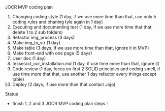 JOCR MVP coding plan
1. Changing coding style (1 day, if we use more time than that, use only 5 coding rules and chaning tyle again in 1 day)
2. Executing and documenting test (1 day, if we use more time that that, delete 1 to 2 sub folders)
3. Refactor img_process (3 days)
4. Make img_to_str (1 day)
5. Make table (3 days, if we use more time than that, ignore it in MVP)
6. Make front-end with one page (5 days)
7. User doc (1 day)
8. tesseract_ocr_installation.md (1 day, if use time more than that, ignore it)
9. Code review (1 day, focus on first 2 SOLID principles and coding smell, if use time more that that, use another 1 day refactor every things except table)
10. Deploy (2 days, if use more than that contact Jojo)

Status
*   finish 1, 2 and 3 JOCR MVP coding plan steps !
